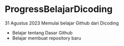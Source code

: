 # ProgressBelajarDicoding
31 Agustus 2023
Memulai belajar Github dari Dicoding
* Belajar tentang Dasar Github
* Belajar membuat repository baru
